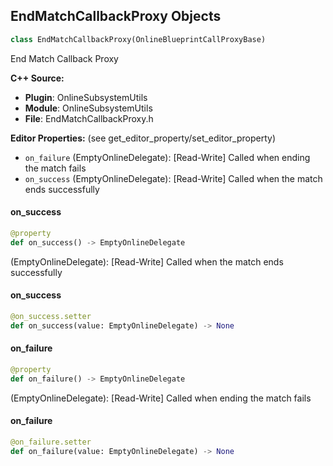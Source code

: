 ## EndMatchCallbackProxy Objects

```python
class EndMatchCallbackProxy(OnlineBlueprintCallProxyBase)
```

End Match Callback Proxy

**C++ Source:**

- **Plugin**: OnlineSubsystemUtils
- **Module**: OnlineSubsystemUtils
- **File**: EndMatchCallbackProxy.h

**Editor Properties:** (see get_editor_property/set_editor_property)

- ``on_failure`` (EmptyOnlineDelegate):  [Read-Write] Called when ending the match fails
- ``on_success`` (EmptyOnlineDelegate):  [Read-Write] Called when the match ends successfully

<a id="unreal.EndMatchCallbackProxy.on_success"></a>

#### on_success

```python
@property
def on_success() -> EmptyOnlineDelegate
```

(EmptyOnlineDelegate):  [Read-Write] Called when the match ends successfully

<a id="unreal.EndMatchCallbackProxy.on_success"></a>

#### on_success

```python
@on_success.setter
def on_success(value: EmptyOnlineDelegate) -> None
```

<a id="unreal.EndMatchCallbackProxy.on_failure"></a>

#### on_failure

```python
@property
def on_failure() -> EmptyOnlineDelegate
```

(EmptyOnlineDelegate):  [Read-Write] Called when ending the match fails

<a id="unreal.EndMatchCallbackProxy.on_failure"></a>

#### on_failure

```python
@on_failure.setter
def on_failure(value: EmptyOnlineDelegate) -> None
```

<a id="unreal.EndTurnCallbackProxy"></a>